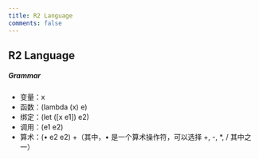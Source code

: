 ```yaml
---
title: R2 Language
comments: false
---
```

## R2 Language

##### Grammar

+ 变量：x
+ 函数：(lambda (x) e)
+ 绑定：(let ([x e1]) e2)
+ 调用：(e1 e2)
+ 算术：(• e2 e2)
+（其中，• 是一个算术操作符，可以选择 +, -, *, / 其中之一）


